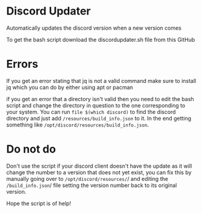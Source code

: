 # Discord Updater
Automatically updates the discord version when a new version comes 

To get the bash script download the discordupdater.sh file from this GitHub

# Errors

If you get an error stating that jq is not a valid command make sure to install jq 
which you can do by either using apt or pacman

if you get an error that a directory isn't valid then you need to edit the bash script and change the directory in question to the one
corresponding to your system. You can run ```file $(which discord)``` to find the discord directory and just add ```/resources/build_info.json``` to it.
In the end getting something like ```/opt/discord/resources/build_info.json```.

# Do not do

Don't use the script if your discord client doesn't have the update as it will change the number to a version that does not yet exist,
you can fix this by manually going over to ```/opt/discord/resources/```/ and editing the ```/build_info.json```/ file setting the version number back to its original version.

Hope the script is of help!

